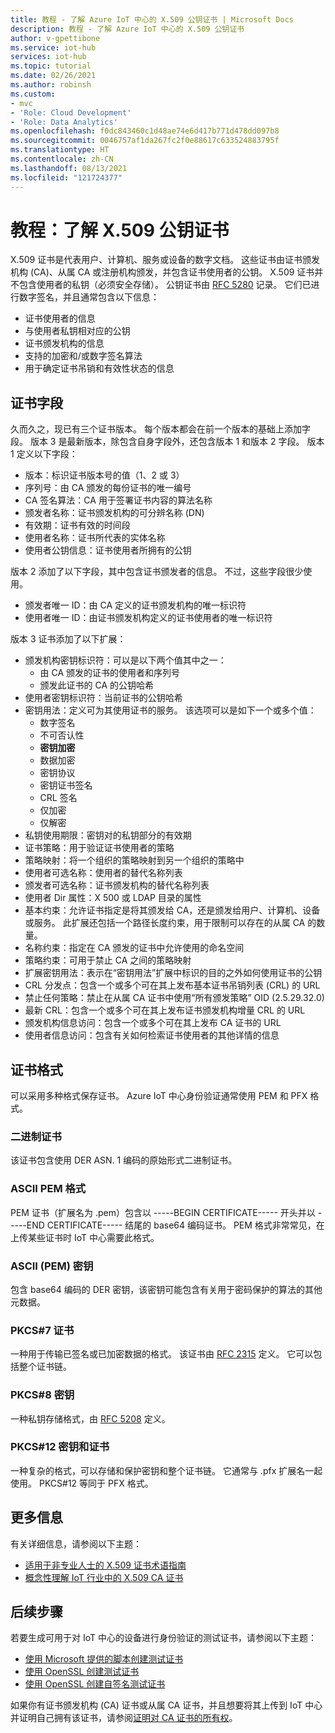```yaml
---
title: 教程 - 了解 Azure IoT 中心的 X.509 公钥证书 | Microsoft Docs
description: 教程 - 了解 Azure IoT 中心的 X.509 公钥证书
author: v-gpettibone
ms.service: iot-hub
services: iot-hub
ms.topic: tutorial
ms.date: 02/26/2021
ms.author: robinsh
ms.custom:
- mvc
- 'Role: Cloud Development'
- 'Role: Data Analytics'
ms.openlocfilehash: f0dc843460c1d48ae74e6d417b771d478dd097b8
ms.sourcegitcommit: 0046757af1da267fc2f0e88617c633524883795f
ms.translationtype: HT
ms.contentlocale: zh-CN
ms.lasthandoff: 08/13/2021
ms.locfileid: "121724377"
---
```

# <a name="tutorial-understanding-x509-public-key-certificates"></a>教程：了解 X.509 公钥证书

X.509 证书是代表用户、计算机、服务或设备的数字文档。 这些证书由证书颁发机构 (CA)、从属 CA 或注册机构颁发，并包含证书使用者的公钥。 X.509 证书并不包含使用者的私钥（必须安全存储）。 公钥证书由 [RFC 5280](https://tools.ietf.org/html/rfc5280) 记录。 它们已进行数字签名，并且通常包含以下信息：

* 证书使用者的信息
* 与使用者私钥相对应的公钥
* 证书颁发机构的信息
* 支持的加密和/或数字签名算法
* 用于确定证书吊销和有效性状态的信息

## <a name="certificate-fields"></a>证书字段

久而久之，现已有三个证书版本。 每个版本都会在前一个版本的基础上添加字段。 版本 3 是最新版本，除包含自身字段外，还包含版本 1 和版本 2 字段。 版本 1 定义以下字段：

* 版本：标识证书版本号的值（1、2 或 3）
* 序列号：由 CA 颁发的每份证书的唯一编号
* CA 签名算法：CA 用于签署证书内容的算法名称
* 颁发者名称：证书颁发机构的可分辨名称 (DN)
* 有效期：证书有效的时间段
* 使用者名称：证书所代表的实体名称
* 使用者公钥信息：证书使用者所拥有的公钥

版本 2 添加了以下字段，其中包含证书颁发者的信息。 不过，这些字段很少使用。

* 颁发者唯一 ID：由 CA 定义的证书颁发机构的唯一标识符
* 使用者唯一 ID：由证书颁发机构定义的证书使用者的唯一标识符

版本 3 证书添加了以下扩展：

* 颁发机构密钥标识符：可以是以下两个值其中之一：
  * 由 CA 颁发的证书的使用者和序列号
  * 颁发此证书的 CA 的公钥哈希
* 使用者密钥标识符：当前证书的公钥哈希
* 密钥用法：定义可为其使用证书的服务。 该选项可以是如下一个或多个值：
  * 数字签名
  * 不可否认性
  * **密钥加密**
  * 数据加密
  * 密钥协议
  * 密钥证书签名
  * CRL 签名
  * 仅加密
  * 仅解密
* 私钥使用期限：密钥对的私钥部分的有效期
* 证书策略：用于验证证书使用者的策略
* 策略映射：将一个组织的策略映射到另一个组织的策略中
* 使用者可选名称：使用者的替代名称列表
* 颁发者可选名称：证书颁发机构的替代名称列表
* 使用者 Dir 属性：X 500 或 LDAP 目录的属性
* 基本约束：允许证书指定是将其颁发给 CA，还是颁发给用户、计算机、设备或服务。 此扩展还包括一个路径长度约束，用于限制可以存在的从属 CA 的数量。
* 名称约束：指定在 CA 颁发的证书中允许使用的命名空间
* 策略约束：可用于禁止 CA 之间的策略映射
* 扩展密钥用法：表示在“密钥用法”扩展中标识的目的之外如何使用证书的公钥
* CRL 分发点：包含一个或多个可在其上发布基本证书吊销列表 (CRL) 的 URL
* 禁止任何策略：禁止在从属 CA 证书中使用“所有颁发策略” OID (2.5.29.32.0)
* 最新 CRL：包含一个或多个可在其上发布证书颁发机构增量 CRL 的 URL
* 颁发机构信息访问：包含一个或多个可在其上发布 CA 证书的 URL
* 使用者信息访问：包含有关如何检索证书使用者的其他详情的信息

## <a name="certificate-formats"></a>证书格式

可以采用多种格式保存证书。 Azure IoT 中心身份验证通常使用 PEM 和 PFX 格式。

### <a name="binary-certificate"></a>二进制证书

该证书包含使用 DER ASN. 1 编码的原始形式二进制证书。

### <a name="ascii-pem-format"></a>ASCII PEM 格式

PEM 证书（扩展名为 .pem）包含以 -----BEGIN CERTIFICATE----- 开头并以 -----END CERTIFICATE----- 结尾的 base64 编码证书。 PEM 格式非常常见，在上传某些证书时 IoT 中心需要此格式。

### <a name="ascii-pem-key"></a>ASCII (PEM) 密钥

包含 base64 编码的 DER 密钥，该密钥可能包含有关用于密码保护的算法的其他元数据。

### <a name="pkcs7-certificate"></a>PKCS#7 证书

一种用于传输已签名或已加密数据的格式。 该证书由 [RFC 2315](https://tools.ietf.org/html/rfc2315) 定义。 它可以包括整个证书链。

### <a name="pkcs8-key"></a>PKCS#8 密钥

一种私钥存储格式，由 [RFC 5208](https://tools.ietf.org/html/rfc5208) 定义。

### <a name="pkcs12-key-and-certificate"></a>PKCS#12 密钥和证书

一种复杂的格式，可以存储和保护密钥和整个证书链。 它通常与 .pfx 扩展名一起使用。 PKCS#12 等同于 PFX 格式。

## <a name="for-more-information"></a>更多信息

有关详细信息，请参阅以下主题：

* [适用于非专业人士的 X.509 证书术语指南](https://techcommunity.microsoft.com/t5/internet-of-things/the-layman-s-guide-to-x-509-certificate-jargon/ba-p/2203540)
* [概念性理解 IoT 行业中的 X.509 CA 证书](./iot-hub-x509ca-concept.md)

## <a name="next-steps"></a>后续步骤

若要生成可用于对 IoT 中心的设备进行身份验证的测试证书，请参阅以下主题：

* [使用 Microsoft 提供的脚本创建测试证书](tutorial-x509-scripts.md)
* [使用 OpenSSL 创建测试证书](tutorial-x509-openssl.md)
* [使用 OpenSSL 创建自签名测试证书](tutorial-x509-self-sign.md)

如果你有证书颁发机构 (CA) 证书或从属 CA 证书，并且想要将其上传到 IoT 中心并证明自己拥有该证书，请参阅[证明对 CA 证书的所有权](tutorial-x509-prove-possession.md)。